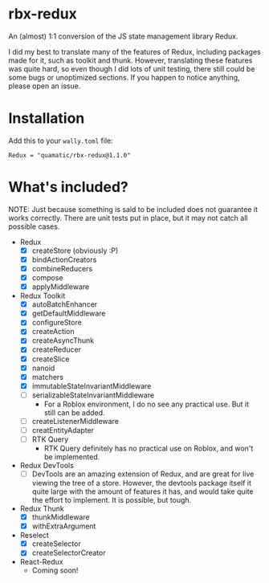 # rbx-redux
An (almost) 1:1 conversion of the JS state management library Redux.

I did my best to translate many of the features of Redux, including packages made for it, such as toolkit and thunk. However, translating these features was quite hard,
so even though I did lots of unit testing, there still could be some bugs or unoptimized sections. If you happen to notice anything, please open an issue.

# Installation
Add this to your `wally.toml` file:

```console
Redux = "quamatic/rbx-redux@1.1.0"
```

# What's included?
NOTE: Just because something is said to be included does not guarantee it works correctly. There are unit tests put in place, but it may not catch all possible cases.

* Redux
    - [x] createStore (obviously :P)
    - [x] bindActionCreators
    - [x] combineReducers
    - [x] compose
    - [x] applyMiddleware

* Redux Toolkit
    - [x] autoBatchEnhancer
    - [x] getDefaultMiddleware
    - [x] configureStore
    - [x] createAction
    - [x] createAsyncThunk
    - [x] createReducer
    - [x] createSlice
    - [x] nanoid
    - [x] matchers
    - [x] immutableStateInvariantMiddleware
    - [ ] serializableStateInvariantMiddleware
        - For a Roblox environment, I do no see any practical use. But it still can be added.
    - [ ] createListenerMiddleware
    - [ ] creatEntityAdapter
    - [ ] RTK Query
        - RTK Query definitely has no practical use on Roblox, and won't be implemented.

* Redux DevTools
    - [ ] DevTools are an amazing extension of Redux, and are great for live viewing the tree of a store. However, the devtools package itself it quite
    large with the amount of features it has, and would take quite the effort to implement. It is possible, but tough.

* Redux Thunk
    - [x] thunkMiddleware
    - [x] withExtraArgument

* Reselect
    - [x] createSelector
    - [x] createSelectorCreator

* React-Redux
    - Coming soon!
